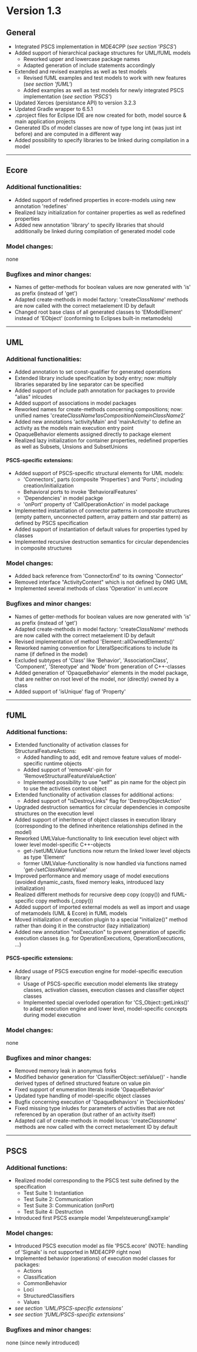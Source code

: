 # Version 1.3

## General
- Integrated PSCS implementation in MDE4CPP (*see section 'PSCS'*)
- Added support of hierarchical package structures for UML/fUML models
	- Reworked upper and lowercase package names
	- Adapted generation of include statements accordingly
- Extended and revised examples as well as test models
	- Revised fUML examples and test models to work with new features (*see section 'fUML'*)
	- Added examples as well as test models for newly integrated PSCS implementation (*see section 'PSCS'*)
- Updated Xerces (persistance API) to version 3.2.3
- Updated Gradle wrapper to 6.5.1
- .cproject files for Eclipse IDE are now created for both, model source & main application projects
- Generated IDs of model classes are now of type long int (was just int before) and are computed in a different way
- Added possibility to specify libraries to be linked during compilation in a model
---

## Ecore
### Additional functionalities:
- Added support of redefined properties in ecore-models using new annotation 'redefines'
- Realized lazy initialization for container properties as well as redefined properties
- Added new annotation 'library' to specify libraries that should additionally be linked during compilation of generated model code

### Model changes:
none

### Bugfixes and minor changes:
- Names of getter-methods for boolean values are now generated with 'is' as prefix (instead of 'get')
- Adapted create-methods in model factory: 'create$ClassName$' methods are now called with the correct metaelement ID by default
- Changed root base class of all generated classes to 'EModelElement' instead of 'EObject' (conforming to Eclipses built-in metamodels)
---

## UML
### Additional functionalities:
- Added annotation to set const-qualifier for generated operations
- Extended library include specification by body entry; now: multiply libraries separated by line separator can be specified
- Added support of include path annotation for packages to provide "alias" inlcudes
- Added support of associations in model packages
- Reworked names for create-methods concerning compositions; now: unified names 'create$ClassName1$_as_$CompositionName$_in_$ClassName2$'
- Added new annotations 'activityMain' and 'mainActivity' to define an activity as the models main execution entry point
- OpaqueBehavior elements assigned directly to package element
- Realized lazy initialization for container properties, redefined properties as well as Subsets, Unsions and SubsetUnions
#### PSCS-specific extensions:
- Added support of PSCS-specific structural elements for UML models: 
	- 'Connectors', parts (composite 'Properties') and 'Ports'; including creation/initialization
	- Behavioral ports to invoke 'BehavioralFeatures'
	- 'Dependencies' in model packge
	- 'onPort' property of 'CallOperationAction' in model package
- Implemented instantiation of connector patterns in composite structures (empty pattern, unconnected pattern, array pattern and star pattern) as defined by PSCS specification
- Added support of instantiation of default values for properties typed by classes
- Implemented recursive destruction semantics for circular dependencies in composite structures

### Model changes:
- Added back reference from 'ConnectorEnd' to its owning 'Connector'
- Removed interface "ActivityContent" which is not defined by OMG UML
- Implemented several methods of class 'Operation' in uml.ecore

### Bugfixes and minor changes:
- Names of getter-methods for boolean values are now generated with 'is' as prefix (instead of 'get')
- Adapted create-methods in model factory: 'create$ClassName$' methods are now called with the correct metaelement ID by default
- Revised implementation of method 'Element::allOwnedElements()'
- Reworked naming convention for LiteralSpecifications to include its name (if defined in the model)
- Excluded subtypes of 'Class' like 'Behavior', 'AssociationClass', 'Component', 'Stereotype' and 'Node' from generation of C++-classes
- Added generation of 'OpaqueBehavior' elements in the model package, that are neither on root level of the model, nor (directly) owned by a class 
- Added support of 'isUnique' flag of 'Property'
---

## fUML
### Additional functions:
- Extended functionality of activation classes for StructuralFeatureActions:
	- Added handling to add, edit and remove feature values of model-specific runtime objects
	- Added support of 'removeAt'-pin for 'RemoveStructuralFeatureValueAction'
	- Implemented possibility to use "self" as pin name for the object pin to use the activities context object
- Extended functionality of activation classes for additional actions:
	- Added support of "isDestroyLinks" flag for 'DestroyObjectAction'
- Upgraded destruction semantics for circular dependencies in composite structures on the execution level
- Added support of inheritence of object classes in execution library (corresponding to the defined inheritence relationships defined in the model)
- Reworked UMLValue-functionality to link execution level object with lower level model-specific C++-objects
	- get-/setUMLValue functions now return the linked lower level objects as type 'Element'
	- former UMLValue-functionality is now handled via functions named 'get-/set$ClassName$Value'
- Improved performance and memory usage of model executions (avoided dynamic_casts, fixed memory leaks, introduced lazy initialization)
- Realized different methods for recursive deep copy (copy()) and fUML-specific copy methods (_copy())
- Added support of imported external models as well as import and usage of metamodels (UML & Ecore) in fUML models
- Moved initialization of execution plugin to a special "initialize()" method rather than doing it in the constructor (lazy initialization)
- Added new annotation "noExecution" to prevent generation of specific execution classes (e.g. for OperationExecutions, OperationExecutions, ...)
#### PSCS-specific extensions:
- Added usage of PSCS execution engine for model-specific execution library
	- Usage of PSCS-specific execution model elements like strategy classes, activation classes, execution classes and classifier object classes
	- Implemented special overloded operation for 'CS_Object::getLinks()' to adapt execution engine and lower level, model-specific concepts during model execution

### Model changes:
none

### Bugfixes and minor changes:
- Removed memory leak in anonymus forks
- Modified behavior generation for 'ClassifierObject::setValue()' - handle derived types of defined structured feature on value pin
- Fixed support of enumeration literals inside 'OpaqueBehavior'
- Updated type handling of model-specific object classes
- Bugfix concerning execution of 'OpaqueBehaviors' in 'DecisionNodes'
- Fixed missing type inludes for parameters of activities that are not referenced by an operation (but rather of an activity itself)
- Adapted call of create-methods in model locus: 'create$Classname$' methods are now called with the correct metaelement ID by default
---

## PSCS
### Additional functions:
- Realized model corresponding to the PSCS test suite defined by the specification
	- Test Suite 1: Instantiation
	- Test Suite 2: Communication
	- Test Suite 3: Communication (onPort)
	- Test Suite 4: Destruction
- Introduced first PSCS example model 'AmpelsteuerungExample'

### Model changes:
- Introduced PSCS execution model as file 'PSCS.ecore' (NOTE: handling of 'Signals' is not supported in MDE4CPP right now)
- Implemented behavior (operations) of execution model classes for packages:
	- Actions
	- Classification
	- CommonBehavior
	- Loci
	- StructuredClassifiers
	- Values
- *see section 'UML/PSCS-specific extensions'*
- *see section 'fUML/PSCS-specific extensions'*

### Bugfixes and minor changes:
none (since newly introduced)
